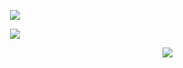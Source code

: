 <p align="center">
<img src="https://img.shields.io/badge/UFU-69-lightgrey"/>
</p>

<p align="center">
<img src="https://img.shields.io/badge/-Undegraduate-lightgrey"/>
</p>

<img align="right" src="https://github-readme-streak-stats.herokuapp.com?user=Arthur&theme=dark&date_format=M%20j%5B%2C%20Y%5D&mode=weekly" />
